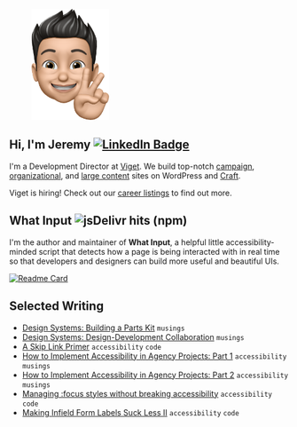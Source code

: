 <figure><img src="assets/images/mimoji.png" width="140"></figure>

## Hi, I'm Jeremy <a href="https://www.linkedin.com/in/ten1seven/"><img src="https://img.shields.io/badge/LinkedIn-blue?style=?style=flat-square&logo=appveyor&logo=linkedin&logoColor=white" alt="LinkedIn Badge"></a>

I'm a Development Director at <a href="https://www.viget.com/about/team/jfields/">Viget</a>. We build top-notch <a href="https://www.viget.com/project-type/campaign-sites/">campaign</a>, <a href="https://www.viget.com/project-type/organizational-websites/">organizational</a>, and <a href="https://www.viget.com/project-type/large-content-sites/">large content</a> sites on WordPress and <a href="https://www.viget.com/services/craft-cms/">Craft</a>.

Viget is hiring! Check out our <a href="https://www.viget.com/careers/">career listings</a> to find out more.

## What Input ![jsDelivr hits (npm)](https://img.shields.io/jsdelivr/npm/hw/what-input)

I'm the author and maintainer of <strong>What Input</strong>, a helpful little accessibility-minded script that detects how a page is being interacted with in real time so that developers and designers can build more useful and beautiful UIs.

[![Readme Card](https://github-readme-stats.vercel.app/api/pin/?username=ten1seven&repo=what-input)](https://github.com/ten1seven/what-input)

## Selected Writing

* [Design Systems: Building a Parts Kit](https://www.viget.com/articles/design-systems-building-a-parts-kit/) `musings`
* [Design Systems: Design-Development Collaboration](https://www.viget.com/articles/design-systems-design-development-collaboration/) `musings`
* [A Skip Link Primer](https://www.viget.com/articles/skip-link-primer/) `accessibility` `code`
* [How to Implement Accessibility in Agency Projects: Part 1](https://www.viget.com/articles/how-to-implement-accessibility-in-agency-projects-part-1/) `accessibility` `musings`
* [How to Implement Accessibility in Agency Projects: Part 2](https://www.viget.com/articles/how-to-implement-accessibility-in-agency-projects-part-2/) `accessibility` `musings`
* [Managing :focus styles without breaking accessibility](https://www.viget.com/articles/managing-focus-styles-without-breaking-accessibility/) `accessibility` `code`
* [Making Infield Form Labels Suck Less II](https://www.viget.com/articles/making-infield-form-labels-suck-less-2/) `accessibility` `code`
